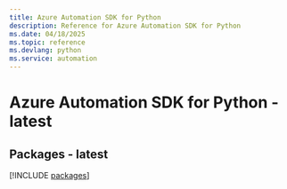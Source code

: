 ```yaml
---
title: Azure Automation SDK for Python
description: Reference for Azure Automation SDK for Python
ms.date: 04/18/2025
ms.topic: reference
ms.devlang: python
ms.service: automation
---
```

# Azure Automation SDK for Python - latest
## Packages - latest
[!INCLUDE [packages](automation-index.md)]